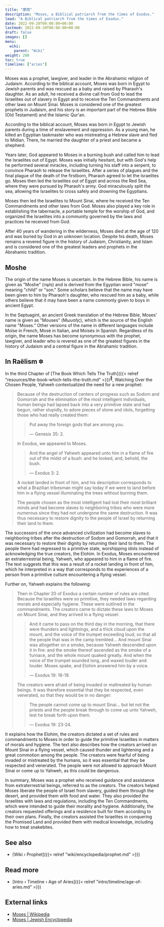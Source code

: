 ```yaml
---
title: "摩西"
description: "Moses, a Biblical patriarch from the times of Exodus."
lead: "A Biblical patriarch from the times of Exodus."
date: 2022-09-20T00:00:00+00:00
lastmod: 2022-09-20T00:00:00+00:00
draft: false
images: []
menu:
  wiki:
    parent: "Wiki"
weight: 200
toc: true
timeline: ["aries"]
---
```


Moses was a prophet, lawgiver, and leader in the Abrahamic religion of Judaism. According to the biblical account, Moses was born in Egypt to Jewish parents and was rescued as a baby and raised by Pharaoh's daughter. As an adult, he received a divine call from God to lead the Israelites out of slavery in Egypt and to receive the Ten Commandments and other laws on Mount Sinai. Moses is considered one of the greatest prophets in Judaism, and his story is an important part of the Hebrew Bible (Old Testament) and the Islamic Qur'an.

According to the biblical account, Moses was born in Egypt to Jewish parents during a time of enslavement and oppression. As a young man, he killed an Egyptian taskmaster who was mistreating a Hebrew slave and fled to Midian. There, he married the daughter of a priest and became a shepherd.

Years later, God appeared to Moses in a burning bush and called him to lead the Israelites out of Egypt. Moses was initially hesitant, but with God's help he performed several miracles, including turning his staff into a serpent, to convince Pharaoh to release the Israelites. After a series of plagues and the final plague of the death of the firstborn, Pharaoh agreed to let the Israelites go. Moses then led the Israelites out of Egypt and across the Red Sea, where they were pursued by Pharaoh's army. God miraculously split the sea, allowing the Israelites to cross safely and drowning the Egyptians.

Moses then led the Israelites to Mount Sinai, where he received the Ten Commandments and other laws from God. Moses also played a key role in establishing the tabernacle, a portable temple for the worship of God, and organized the Israelites into a community governed by the laws and practices he received from God.

After 40 years of wandering in the wilderness, Moses died at the age of 120 and was buried by God in an unknown location. Despite his death, Moses remains a revered figure in the history of Judaism, Christianity, and Islam and is considered one of the greatest leaders and prophets in the Abrahamic tradition.

## Moshe

The origin of the name Moses is uncertain. In the Hebrew Bible, his name is given as "Moshe" (מֹשֶׁה) and is derived from the Egyptian word "mose" meaning "child" or "son." Some scholars believe that the name may have been given to him by Pharaoh's daughter, who rescued him as a baby, while others believe that it may have been a name commonly given to boys in ancient Egypt.

In the Septuagint, an ancient Greek translation of the Hebrew Bible, Moses' name is given as "Mouses" (Μωυσῆς), which is the source of the English name "Moses." Other versions of the name in different languages include Moïse in French, Mosè in Italian, and Moisés in Spanish. Regardless of its origin, the name Moses has become synonymous with the prophet, lawgiver, and leader who is revered as one of the greatest figures in the history of Judaism and a central figure in the Abrahamic tradition.

## In Raëlism 🔯

In the third Chapter of [The Book Which Tells The Truth]({{< relref "resources/the-book-which-tells-the-truth.md" >}})<sup>📖</sup>, Watching Over the Chosen People, Yahweh contextualized the need for a new prophet:

> Because of the destruction of centers of progress such as Sodom and Gomorrah and the elimination of the most intelligent individuals, human beings had lapsed back into a very primitive state and had begun, rather stupidly, to adore pieces of stone and idols, forgetting those who had really created them:
>
>> Put away the foreign gods that are among you.
>>
>> — Genesis 35: 2.
>
> In Exodus, we appeared to Moses.
>
>> And the angel of Yahweh appeared unto him in a flame of fire out of the midst of a bush: and he looked, and, behold, the bush.
>>
>> — Exodus 3: 2.
>
> A rocket landed in front of him, and his description corresponds to what a Brazilian tribesman might say today if we were to land before him in a flying vessel illuminating the trees without burning them.
>
> The people chosen as the most intelligent had lost their most brilliant minds and had become slaves to neighboring tribes who were more numerous since they had not undergone the same destruction. It was thus necessary to restore dignity to the people of Israel by returning their land to them.

The successors of the once advanced civilization had become slaves to neighboring tribes after the destruction of Sodom and Gomorrah, and that it was necessary to restore their dignity by returning their land to them. The people there had regressed to a primitive state, worshipping idols instead of acknowledging the true creators, the Elohim. In Exodus, Moses encountered an extraterrestrial being, Yahweh, who appeared to him in a flame of fire. The text suggests that this was a result of a rocket landing in front of him, which he interpreted in a way that corresponds to the experiences of a person from a primitive culture encountering a flying vessel.

Further on, Yahweh explains the following:

> Then in Chapter 20 of Exodus a certain number of rules are cited. Because the Israelites were so primitive, they needed laws regarding morals and especially hygiene. These were outlined in the commandments. The creators came to dictate these laws to Moses on Mount Sinai, and they arrived in a flying vessel:
>
>> And it came to pass on the third day in the morning, that there were thunders and lightnings, and a thick cloud upon the mount, and the voice of the trumpet exceeding loud; so that all the people that was in the camp trembled... And mount Sinai was altogether on a smoke, because Yahweh descended upon it in fire: and the smoke thereof ascended as the smoke of a furnace, and the whole mount quaked greatly. And when the voice of the trumpet sounded long, and waxed louder and louder. Moses spake, and Elohim answered him by a voice.
>>
>> — Exodus 19: 16-19.
>
> The creators were afraid of being invaded or maltreated by human beings. It was therefore essential that they be respected, even venerated, so that they would be in no danger:
>
>> The people cannot come up to mount Sinai... but let not the priests and the people break through to come up unto Yahweh, lest he break forth upon them.
>>
>> — Exodus 19: 23-24.

It explains how the Elohim, the creators dictated a set of rules and commandments to Moses in order to guide the primitive Israelites in matters of morals and hygiene. The text also describes how the creators arrived on Mount Sinai in a flying vessel, which caused thunder and lightening and a great commotion among the people. The creators were fearful of being invaded or mistreated by the humans, so it was essential that they be respected and venerated. The people were not allowed to approach Mount Sinai or come up to Yahweh, as this could be dangerous.

In summary, Moses was a prophet who received guidance and assistance from extraterrestrial beings, referred to as the creators. The creators helped Moses liberate the people of Israel from slavery, guided them through the desert, and provided them with food and water. They also provided the Israelites with laws and regulations, including the Ten Commandments, which were intended to guide their morality and hygiene. Additionally, the creators requested offerings and a residence built for them according to their own plans. Finally, the creators assisted the Israelites in conquering the Promised Land and provided them with medical knowledge, including how to treat snakebites.

## See also

- [Wiki › Prophet]({{< relref "wiki/encyclopedia/prophet.md" >}})

## Read more

- [Intro › Timeline › Age of Aries]({{< relref "intro/timeline/age-of-aries.md" >}})

## External links

- [Moses | Wikipedia](https://en.wikipedia.org/wiki/Moses)
- [Moses | Jewish Encyclopedia](https://www.jewishencyclopedia.com/articles/11049-moses)
